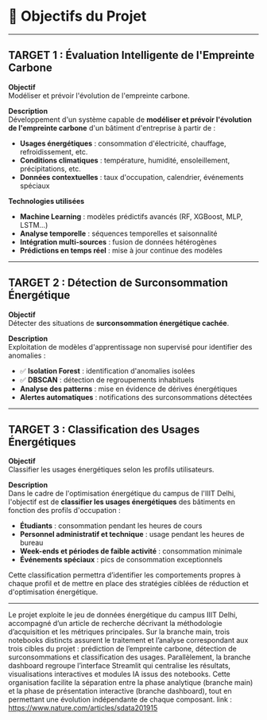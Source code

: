 # 🎯 Objectifs du Projet

---

## **TARGET 1 : Évaluation Intelligente de l'Empreinte Carbone**
**Objectif**  
Modéliser et prévoir l'évolution de l'empreinte carbone.

**Description**  
Développement d'un système capable de **modéliser et prévoir l'évolution de l'empreinte carbone** d'un bâtiment d'entreprise à partir de :
- **Usages énergétiques** : consommation d'électricité, chauffage, refroidissement, etc.
- **Conditions climatiques** : température, humidité, ensoleillement, précipitations, etc.
- **Données contextuelles** : taux d'occupation, calendrier, événements spéciaux

**Technologies utilisées**  
- **Machine Learning** : modèles prédictifs avancés (RF, XGBoost, MLP, LSTM…)
- **Analyse temporelle** : séquences temporelles et saisonnalité
- **Intégration multi-sources** : fusion de données hétérogènes
- **Prédictions en temps réel** : mise à jour continue des modèles

---

## **TARGET 2 : Détection de Surconsommation Énergétique**
**Objectif**  
Détecter des situations de **surconsommation énergétique cachée**.

**Description**  
Exploitation de modèles d'apprentissage non supervisé pour identifier des anomalies :
- ✅ **Isolation Forest** : identification d'anomalies isolées
- ✅ **DBSCAN** : détection de regroupements inhabituels
- **Analyse des patterns** : mise en évidence de dérives énergétiques
- **Alertes automatiques** : notifications des surconsommations détectées

---

## **TARGET 3 : Classification des Usages Énergétiques**
**Objectif**  
Classifier les usages énergétiques selon les profils utilisateurs.

**Description**  
Dans le cadre de l'optimisation énergétique du campus de l'IIIT Delhi, l'objectif est de **classifier les usages énergétiques** des bâtiments en fonction des profils d'occupation :
- **Étudiants** : consommation pendant les heures de cours
- **Personnel administratif et technique** : usage pendant les heures de bureau
- **Week-ends et périodes de faible activité** : consommation minimale
- **Événements spéciaux** : pics de consommation exceptionnels

Cette classification permettra d’identifier les comportements propres à chaque profil et de mettre en place des stratégies ciblées de réduction et d'optimisation énergétique.

---
Le projet exploite le jeu de données énergétique du campus IIIT Delhi, accompagné d’un article de recherche décrivant la méthodologie d’acquisition et les métriques principales. Sur la branche main, trois notebooks distincts assurent le traitement et l’analyse correspondant aux trois cibles du projet : prédiction de l’empreinte carbone, détection de surconsommations et classification des usages. Parallèlement, la branche dashboard regroupe l’interface Streamlit qui centralise les résultats, visualisations interactives et modules IA issus des notebooks. Cette organisation facilite la séparation entre la phase analytique (branche main) et la phase de présentation interactive (branche dashboard), tout en permettant une évolution indépendante de chaque composant.
link : https://www.nature.com/articles/sdata201915
